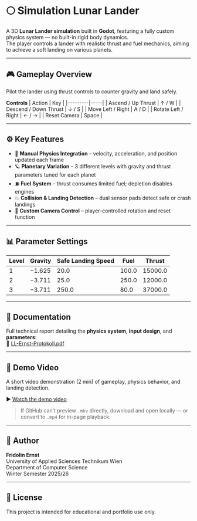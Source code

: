 # 🌕 Simulation Lunar Lander

A 3D **Lunar Lander simulation** built in **Godot**, featuring a fully custom physics system — no built-in rigid body dynamics.  
The player controls a lander with realistic thrust and fuel mechanics, aiming to achieve a soft landing on various planets.

---

## 🎮 Gameplay Overview

Pilot the lander using thrust controls to counter gravity and land safely.

**Controls**
| Action | Key |
|---------|-----|
| Ascend / Up Thrust | ↑ / W |
| Descend / Down Thrust | ↓ / S |
| Move Left / Right | A / D |
| Rotate Left / Right | ← / → |
| Reset Camera | Space |

---

## ⚙️ Key Features

- 🚀 **Manual Physics Integration** – velocity, acceleration, and position updated each frame  
- 🪐 **Planetary Variation** – 3 different levels with gravity and thrust parameters tuned for each planet  
- ⛽ **Fuel System** – thrust consumes limited fuel; depletion disables engines  
- 💥 **Collision & Landing Detection** – dual sensor pads detect safe or crash landings  
- 🧭 **Custom Camera Control** – player-controlled rotation and reset function  

---

## 📊 Parameter Settings

| Level | Gravity | Safe Landing Speed | Fuel | Thrust |
|-------|----------|--------------------|------|---------|
| 1 | −1.625 | 20.0 | 100.0 | 15000.0 |
| 2 | −3.711 | 25.0 | 250.0 | 12000.0 |
| 3 | −3.711 | 250.0 | 80.0  | 37000.0 |

---

## 🧩 Documentation

Full technical report detailing the **physics system**, **input design**, and **parameters**:  
📄 [LL-Ernst-Protokoll.pdf](LL-Ernst-Protokoll.pdf)

---

## 🎥 Demo Video

A short video demonstration (2 min) of gameplay, physics behavior, and landing detection.

▶️ [Watch the demo video](LL-Ernst-Video.mkv)

> If GitHub can’t preview `.mkv` directly, download and open locally — or convert to `.mp4` for in-page playback.

---


## 👤 Author

**Fridolin Ernst**  
University of Applied Sciences Technikum Wien  
Department of Computer Science  
Winter Semester 2025/26

---

## 🪪 License
This project is intended for educational and portfolio use only.
